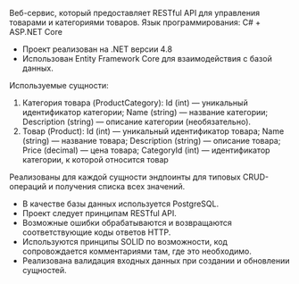 Веб-сервис, который предоставляет RESTful API для управления товарами и категориями товаров.
Язык программирования: C# + ASP.NET Core 

* Проект реализован на .NET версии 4.8 
* Использован Entity Framework Core для взаимодействия с базой данных.

Используемые сущности:
1) Категория товара (ProductCategory):
   Id (int) — уникальный идентификатор категории;
   Name (string) — название категории;
   Description (string) — описание категории (необязательно).
3) Товар (Product):
   Id (int) — уникальный идентификатор товара;
   Name (string) — название товара;
   Description (string) — описание товара;
   Price (decimal) — цена товара;
   CategoryId (int) — идентификатор категории, к которой относится товар

Реализованы для каждой сущности эндпоинты для типовых CRUD-операций и получения списка всех значений.

* В качестве базы данных используется PostgreSQL.
* Проект следует принципам RESTful API.
* Возможные ошибки обрабатываются и возвращаются соответствующие коды ответов HTTP.
* Используются принципы SOLID по возможности, код сопровождается комментариями там, где это необходимо.
* Реализована валидация входных данных при создании и обновлении сущностей.


